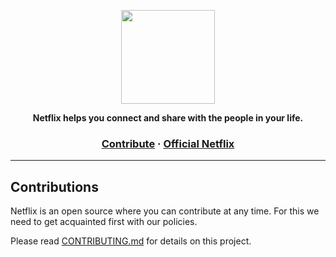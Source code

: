 <p align="center">
  <img src="http://assets.stickpng.com/images/580b57fcd9996e24bc43c529.png" height="150" />
</p>

<p align="center">
  <strong>Netflix helps you connect and share with the people in your life.</strong>
</p>

<h3 align="center">
  <a href="">Contribute</a>
  <span> · </span>
  <a href="https://netflix.com">Official Netflix</a>
</h3>

---

## Contributions

Netflix is an open source where you can contribute at any time. For this we need to get acquainted first with our policies. 

Please read [CONTRIBUTING.md](CONTRIBUTING.md) for details on this project.
